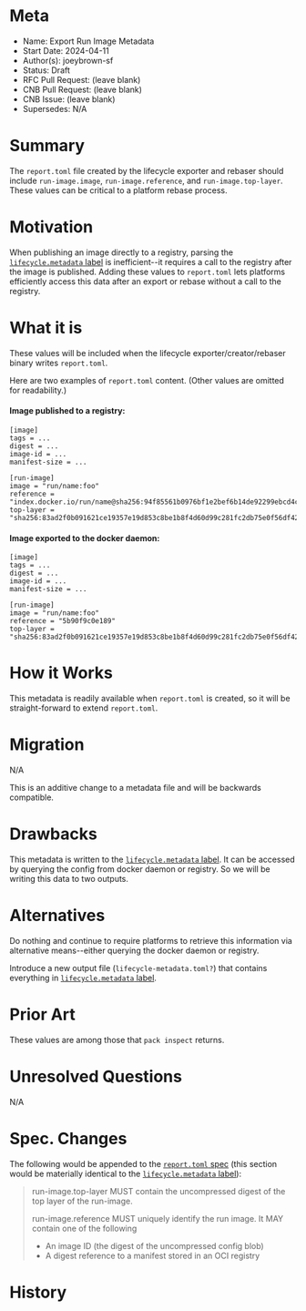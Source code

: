 # Meta
[meta]: #meta
- Name: Export Run Image Metadata
- Start Date: 2024-04-11
- Author(s): joeybrown-sf
- Status: Draft <!-- Acceptable values: Draft, Approved, On Hold, Superseded -->
- RFC Pull Request: (leave blank)
- CNB Pull Request: (leave blank)
- CNB Issue: (leave blank)
- Supersedes: N/A

# Summary
[summary]: #summary

The `report.toml` file created by the lifecycle exporter and rebaser should include `run-image.image`, `run-image.reference`, and `run-image.top-layer`. These values can be critical to a platform rebase process.

# Motivation
[motivation]: #motivation

When publishing an image directly to a registry, parsing the [`lifecycle.metadata` label](https://github.com/buildpacks/spec/blob/main/platform.md#iobuildpackslifecyclemetadata-json) is inefficient--it requires a call to the registry after the image is published. Adding these values to `report.toml` lets platforms efficiently access this data after an export or rebase without a call to the registry.

# What it is
[what-it-is]: #what-it-is

These values will be included when the lifecycle exporter/creator/rebaser binary writes `report.toml`.

Here are two examples of `report.toml` content. (Other values are omitted for readability.)

#### Image published to a registry:
```
[image]
tags = ...
digest = ...
image-id = ...
manifest-size = ...

[run-image]
image = "run/name:foo"
reference = "index.docker.io/run/name@sha256:94f85561b0976bf1e2bef6b14de92299ebcd4c8148802cf9b217654651e4f416"
top-layer = "sha256:83ad2f0b091621ce19357e19d853c8be1b8f4d60d99c281fc2db75e0f56df42a"
```

#### Image exported to the docker daemon:
```
[image]
tags = ...
digest = ...
image-id = ...
manifest-size = ...

[run-image]
image = "run/name:foo"
reference = "5b90f9c0e189"
top-layer = "sha256:83ad2f0b091621ce19357e19d853c8be1b8f4d60d99c281fc2db75e0f56df42a"
```

# How it Works
[how-it-works]: #how-it-works

This metadata is readily available when `report.toml` is created, so it will be straight-forward to extend `report.toml`.

# Migration
[migration]: #migration

N/A

This is an additive change to a metadata file and will be backwards compatible.

# Drawbacks
[drawbacks]: #drawbacks

This metadata is written to the [`lifecycle.metadata` label](https://github.com/buildpacks/spec/blob/main/platform.md#iobuildpackslifecyclemetadata-json). It can be accessed by querying the config from docker daemon or registry. So we will be writing this data to two outputs.

# Alternatives
[alternatives]: #alternatives

Do nothing and continue to require platforms to retrieve this information via alternative means--either querying the docker daemon or registry.

Introduce a new output file (`lifecycle-metadata.toml?`) that contains everything in [`lifecycle.metadata` label](https://github.com/buildpacks/spec/blob/main/platform.md#iobuildpackslifecyclemetadata-json).

# Prior Art
[prior-art]: #prior-art

These values are among those that `pack inspect` returns.

# Unresolved Questions
[unresolved-questions]: #unresolved-questions

N/A

# Spec. Changes
[spec-changes]: #spec-changes

The following would be appended to the [`report.toml` spec](https://github.com/buildpacks/spec/blob/main/platform.md#reporttoml-toml) (this section would be materially identical to the [`lifecycle.metadata` label](https://github.com/buildpacks/spec/blob/main/platform.md#iobuildpackslifecyclemetadata-json)):

> run-image.top-layer MUST contain the uncompressed digest of the top layer of the run-image.
> 
>run-image.reference MUST uniquely identify the run image. It MAY contain one of the following
> - An image ID (the digest of the uncompressed config blob)
> - A digest reference to a manifest stored in an OCI registry

# History
[history]: #history

<!--
## Amended
### Meta
[meta-1]: #meta-1
- Name: (fill in the amendment name: Variable Rename)
- Start Date: (fill in today's date: YYYY-MM-DD)
- Author(s): (Github usernames)
- Amendment Pull Request: (leave blank)

### Summary

A brief description of the changes.

### Motivation

Why was this amendment necessary?
--->
